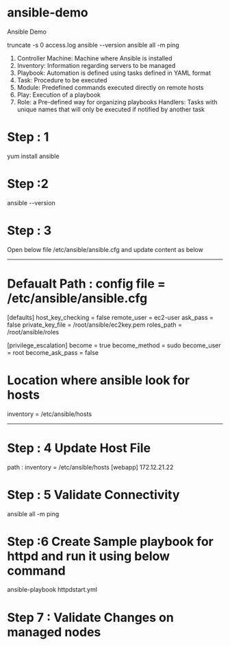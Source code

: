 # ansible-demo
Ansible Demo 

truncate -s 0 access.log
ansible --version
ansible all -m ping 

1. Controller Machine: Machine where Ansible is installed
2. Inventory: Information regarding servers to be managed
3. Playbook: Automation is defined using tasks defined in YAML format
4. Task: Procedure to be executed
5. Module: Predefined commands executed directly on remote hosts
6. Play: Execution of a playbook
7. Role: a Pre-defined way for organizing playbooks
Handlers: Tasks with unique names that will only be executed if notified by another task

# Step : 1
yum install ansible

# Step :2
ansible --version

# Step : 3 
Open below file 
/etc/ansible/ansible.cfg and update content as below 

********************************

# Defaualt Path :  config file = /etc/ansible/ansible.cfg
[defaults]
host_key_checking = false
remote_user = ec2-user
ask_pass = false
private_key_file = /root/ansible/ec2key.pem
roles_path = /root/ansible/roles

[privilege_escalation]
become = true
become_method = sudo
become_user = root
become_ask_pass = false

# Location where ansible look for hosts
inventory = /etc/ansible/hosts

***************************************

# Step : 4 Update Host File 
path : inventory = /etc/ansible/hosts
[webapp]
172.12.21.22

# Step : 5 Validate Connectivity
ansible all -m ping

# Step :6 Create Sample playbook for httpd and run it using below command
ansible-playbook httpdstart.yml

# Step 7 : Validate Changes on managed nodes
